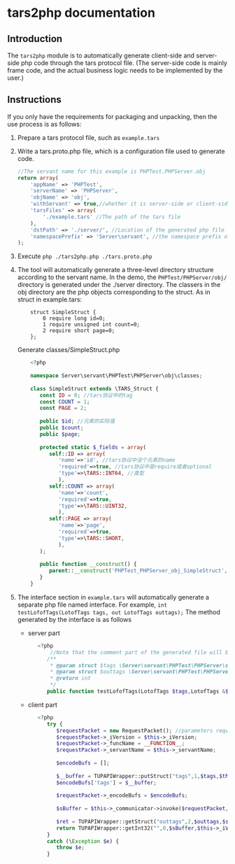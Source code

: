 # tars2php documentation

## Introduction
The `tars2php` module is to automatically generate client-side and server-side php code through the tars protocol file. (The server-side code is mainly frame code, and the actual business logic needs to be implemented by the user.)
## Instructions 
If you only have the requirements for packaging and unpacking, then the use process is as follows:
1. Prepare a tars protocol file, such as `example.tars`

2. Write a tars.proto.php file, which is a configuration file used to generate code.
    
    ```php
    //The servant name for this example is PHPTest.PHPServer.obj    
    return array(    
        'appName' => 'PHPTest',    
        'serverName' => 'PHPServer', 
        'objName' => 'obj',
        'withServant' => true,//whether it is server-side or client-side  
        'tarsFiles' => array(    
            './example.tars' //The path of the tars file
        ),    
        'dstPath' => './server/', //Location of the generated php file  
        'namespacePrefix' => 'Server\servant', //the namespace prefix of the php file
    );   
    ```
    
    
    
3. Execute `php ./tars2php.php ./tars.proto.php`

4. The tool will automatically generate a three-level directory structure according to the servant name. In the demo, the `PHPTest/PHPServer/obj/` directory is generated under the ./server directory. The classers in the obj directory are the php objects corresponding to the struct.
 As in struct in example.tars:
    
    ```  
        struct SimpleStruct {    
            0 require long id=0;    
            1 require unsigned int count=0;    
            2 require short page=0;    
        };    
    ```
    
    Generate classes/SimpleStruct.php
    
    ```php    
        <?php    
            
        namespace Server\servant\PHPTest\PHPServer\obj\classes;    
            
        class SimpleStruct extends \TARS_Struct {    
           const ID = 0; //tars协议中的tag    
           const COUNT = 1;    
           const PAGE = 2;    
               
           public $id; //元素的实际值    
           public $count;     
           public $page;     
               
           protected static $_fields = array(    
              self::ID => array(    
                 'name'=>'id', //tars协议中没个元素的name    
                 'required'=>true, //tars协议中是require或者optional    
                 'type'=>\TARS::INT64, //类型    
                 ),    
              self::COUNT => array(    
                 'name'=>'count',    
                 'required'=>true,    
                 'type'=>\TARS::UINT32,    
                 ),    
              self::PAGE => array(    
                 'name'=>'page',    
                 'required'=>true,    
                 'type'=>\TARS::SHORT,    
                 ),    
           );    
            
           public function __construct() {    
              parent::__construct('PHPTest_PHPServer_obj_SimpleStruct', self::$_fields);    
           }    
        }    
    ```
    
    
    
5. The interface section in `example.tars` will automatically generate a separate php file named interface. For example, `int testLofofTags(LotofTags tags, out LotofTags outtags);` The method generated by the interface is as follows

    - server part

       ```php  
          <?php  
              //Note that the comment part of the generated file will be converted to php code when the server is started. If not necessary, please do not modify it. 
             /**    
              * @param struct $tags \Server\servant\PHPTest\PHPServer\obj\classes\LotofTags    
              * @param struct $outtags \Server\servant\PHPTest\PHPServer\obj\classes\LotofTags =out=    
              * @return int     
              */    
             public function testLofofTags(LotofTags $tags,LotofTags &$outtags);    
       ```

    - client part

       ```php   
          <?php  
             try {    
                $requestPacket = new RequestPacket(); //parameters required to build the request packet    
                $requestPacket->_iVersion = $this->_iVersion;    
                $requestPacket->_funcName = __FUNCTION__;    
                $requestPacket->_servantName = $this->_servantName;
                    
                $encodeBufs = [];
              
                $__buffer = TUPAPIWrapper::putStruct("tags",1,$tags,$this->_iVersion);
                $encodeBufs['tags'] = $__buffer;
                    
                $requestPacket->_encodeBufs = $encodeBufs;
              
                $sBuffer = $this->_communicator->invoke($requestPacket,$this->_iTimeout); 
              
                $ret = TUPAPIWrapper::getStruct("outtags",2,$outtags,$sBuffer,$this->_iVersion); // Extract the first output parameter outtags from the returned package    
                return TUPAPIWrapper::getInt32("",0,$sBuffer,$this->_iVersion); //solve the return parameter return parameter name is empty, tag is 0 
             }    
             catch (\Exception $e) {    
                throw $e;    
             }    
       ```